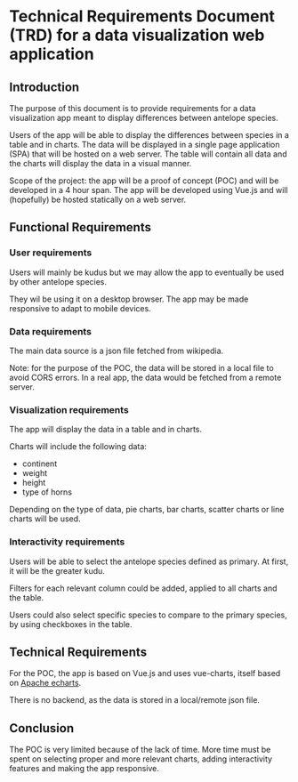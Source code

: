 # Technical Requirements Document (TRD) for a data visualization web application

## Introduction

The purpose of this document is to provide requirements for a data visualization app meant to display differences between antelope species.

Users of the app will be able to display the differences between species in a table and in charts. The data will be displayed in a single page application (SPA) that will be hosted on a web server. The table will contain all data and the charts will display the data in a visual manner.

Scope of the project: the app will be a proof of concept (POC) and will be developed in a 4 hour span. The app will be developed using Vue.js and will (hopefully) be hosted statically on a web server.

## Functional Requirements

### User requirements

Users will mainly be kudus but we may allow the app to eventually be used by other antelope species.

They wil be using it on a desktop browser. The app may be made responsive to adapt to mobile devices.

### Data requirements

The main data source is a json file fetched from wikipedia.

Note: for the purpose of the POC, the data will be stored in a local file to avoid CORS errors. In a real app, the data would be fetched from a remote server.

### Visualization requirements

The app will display the data in a table and in charts.

Charts will include the following data:

- continent
- weight
- height
- type of horns

Depending on the type of data, pie charts, bar charts, scatter charts or line charts will be used.

### Interactivity requirements

Users will be able to select the antelope species defined as primary. At first, it will be the greater kudu.

Filters for each relevant column could be added, applied to all charts and the table.

Users could also select specific species to compare to the primary species, by using checkboxes in the table.

## Technical Requirements

For the POC, the app is based on Vue.js and uses vue-charts, itself based on [Apache echarts](https://echarts.apache.org/).

There is no backend, as the data is stored in a local/remote json file.

## Conclusion

The POC is very limited because of the lack of time. More time must be spent on selecting proper and more relevant charts, adding interactivity features and making the app responsive.
